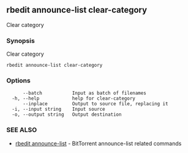## rbedit announce-list clear-category

Clear category

### Synopsis


Clear category

```
rbedit announce-list clear-category
```

### Options

```
      --batch           Input as batch of filenames
  -h, --help            help for clear-category
      --inplace         Output to source file, replacing it
  -i, --input string    Input source
  -o, --output string   Output destination
```

### SEE ALSO

* [rbedit announce-list](rbedit_announce-list.md)	 - BitTorrent announce-list related commands

